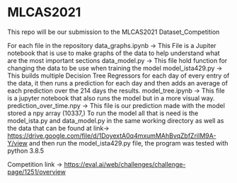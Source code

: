 # MLCAS2021
This repo will be our submission to the MLCAS2021 Dataset_Competition

For each file in the repository 
	data_graphs.ipynb -> This File is a Jupiter notebook that is use to make graphs of the data to help understand what are the most important sections
	data_model.py -> This file hold function for changing the data to be use when training the model
	model_ista429.py -> This builds multiple Decision Tree Regressors for each day of every entry of the data, it then runs a prediction for each day and then adds an average of each prediction over the 214 days the results. 
	model_tree.ipynb -> This file is a jupyter notebook that also runs the model but in a more visual way.
	prediction_over_time.npy -> This file is our prediction made with the model stored a npy array (10337,)
To run the model all that is need is the model_ista.py and data_model.py in the same working directory as well as the data that can be found at link-> https://drive.google.com/file/d/1DoyextA0q4mxumMAhBvqZbfZriIM9A-Y/view
and then run the model_ista429.py file, the program was tested with python 3.8.5

Competition link -> https://eval.ai/web/challenges/challenge-page/1251/overview



